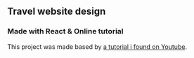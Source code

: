 ## Travel website design

### Made with React & Online tutorial

This project was made based by [a tutorial i found on Youtube](https://www.youtube.com/watch?v=I2UBjN5ER4s).

